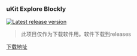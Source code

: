 ### uKit Explore Blockly

</a>
<a href="https://github.com/UBTEDU/uKit-Explore-Blockly/releases">
    <img src="https://img.shields.io/github/release/uKit-Explore-Blockly.svg" alt="Latest release version" />
</a>

> 此项目仅作为下载软件用。软件下载到releases

[下载地址](https://github.com/UBTEDU/uKit-Explore-Blockly/releases)

